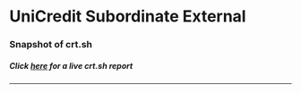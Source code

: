 # UniCredit Subordinate External
### Snapshot of crt.sh
##### Click [here](https://crt.sh/?q=ADB034413AD16B538C57F5A0BD103B3504736F99B0C762A53E72FA7A2B5ECA46) for a live crt.sh report

---
